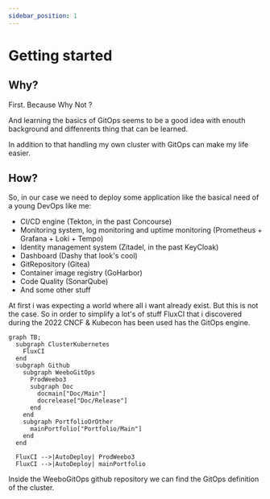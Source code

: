 ```yaml
---
sidebar_position: 1
---
```


# Getting started

## Why?

First. Because Why Not ?

And learning the basics of GitOps seems to be a good idea with enouth background and diffenrents thing that can be learned.

In addition to that handling my own cluster with GitOps can make my life easier.

## How?

So, in our case we need to deploy some application like the basical need of a young DevOps like me:

- CI/CD engine (Tekton, in the past Concourse)
- Monitoring system, log monitoring and uptime monitoring (Prometheus + Grafana + Loki + Tempo)
- Identity management system (Zitadel, in the past KeyCloak)
- Dashboard (Dashy that look's cool)
- GitRepository (Gitea)
- Container image registry (GoHarbor)
- Code Quality (SonarQube)
- And some other stuff

At first i was expecting a world where all i want already exist. But this is not the case. So in order to simplify a lot's of stuff FluxCI that i discovered during the 2022 CNCF & Kubecon has been used has the GitOps engine.

```mermaid
graph TB;
  subgraph ClusterKubernetes
    FluxCI
  end
  subgraph Github
    subgraph WeeboGitOps
      ProdWeebo3
      subgraph Doc
        docmain["Doc/Main"]
        docrelease["Doc/Release"]
      end
    end
    subgraph PortfolioOrOther
      mainPortfolio["Portfolio/Main"]
    end
  end

  FluxCI -->|AutoDeploy| ProdWeebo3
  FluxCI -->|AutoDeploy| mainPortfolio

```

Inside the WeeboGitOps github repository we can find the GitOps definition of the cluster.
